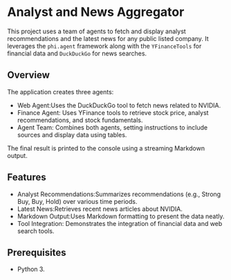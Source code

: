 # Analyst and News Aggregator

This project uses a team of agents to fetch and display analyst recommendations and the latest news for any public listed company. It leverages the `phi.agent` framework along with the `YFinanceTools` for financial data and `DuckDuckGo` for news searches.

## Overview

The application creates three agents:
- Web Agent:Uses the DuckDuckGo tool to fetch news related to NVIDIA.
- Finance Agent: Uses YFinance tools to retrieve stock price, analyst recommendations, and stock fundamentals.
- Agent Team: Combines both agents, setting instructions to include sources and display data using tables.

The final result is printed to the console using a streaming Markdown output.

## Features

- Analyst Recommendations:Summarizes recommendations (e.g., Strong Buy, Buy, Hold) over various time periods.
- Latest News:Retrieves recent news articles about NVIDIA.
- Markdown Output:Uses Markdown formatting to present the data neatly.
- Tool Integration: Demonstrates the integration of financial data and web search tools.

## Prerequisites

- Python 3.
